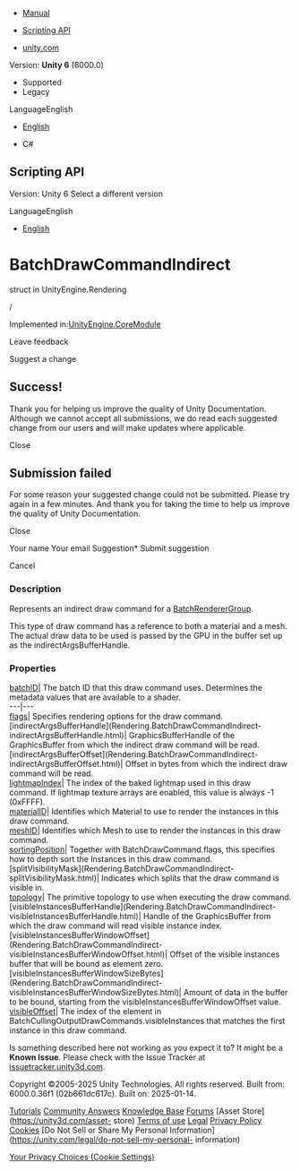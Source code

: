 [ ]()

  * [Manual](../Manual/index.html)
  * [Scripting API](../ScriptReference/index.html)

  * [unity.com](https://unity.com/)

Version: **Unity 6** (6000.0)

  * Supported
  * Legacy

LanguageEnglish

  * [English]()

  * C#

[ ](https://docs.unity3d.com)

## Scripting API

Version: Unity 6 Select a different version

LanguageEnglish

  * [English]()

# BatchDrawCommandIndirect

struct in UnityEngine.Rendering

/

Implemented in:[UnityEngine.CoreModule](UnityEngine.CoreModule.html)

Leave feedback

Suggest a change

## Success!

Thank you for helping us improve the quality of Unity Documentation. Although
we cannot accept all submissions, we do read each suggested change from our
users and will make updates where applicable.

Close

## Submission failed

For some reason your suggested change could not be submitted. Please <a>try
again</a> in a few minutes. And thank you for taking the time to help us
improve the quality of Unity Documentation.

Close

Your name Your email Suggestion* Submit suggestion

Cancel

[ ]()

### Description

Represents an indirect draw command for a
[BatchRendererGroup](Rendering.BatchRendererGroup.html).

This type of draw command has a reference to both a material and a mesh. The
actual draw data to be used is passed by the GPU in the buffer set up as the
indirectArgsBufferHandle.

### Properties

[batchID](Rendering.BatchDrawCommandIndirect-batchID.html)| The batch ID that
this draw command uses. Determines the metadata values that are available to a
shader.  
---|---  
[flags](Rendering.BatchDrawCommandIndirect-flags.html)| Specifies rendering
options for the draw command.  
[indirectArgsBufferHandle](Rendering.BatchDrawCommandIndirect-
indirectArgsBufferHandle.html)|  GraphicsBufferHandle of the GraphicsBuffer
from which the indirect draw command will be read.  
[indirectArgsBufferOffset](Rendering.BatchDrawCommandIndirect-
indirectArgsBufferOffset.html)| Offset in bytes from which the indirect draw
command will be read.  
[lightmapIndex](Rendering.BatchDrawCommandIndirect-lightmapIndex.html)| The
index of the baked lightmap used in this draw command. If lightmap texture
arrays are enabled, this value is always -1 (0xFFFF).  
[materialID](Rendering.BatchDrawCommandIndirect-materialID.html)| Identifies
which Material to use to render the instances in this draw command.  
[meshID](Rendering.BatchDrawCommandIndirect-meshID.html)| Identifies which
Mesh to use to render the instances in this draw command.  
[sortingPosition](Rendering.BatchDrawCommandIndirect-sortingPosition.html)|
Together with BatchDrawCommand.flags, this specifies how to depth sort the
instances in this draw command.  
[splitVisibilityMask](Rendering.BatchDrawCommandIndirect-
splitVisibilityMask.html)| Indicates which splits that the draw command is
visible in.  
[topology](Rendering.BatchDrawCommandIndirect-topology.html)| The primitive
topology to use when executing the draw command.  
[visibleInstancesBufferHandle](Rendering.BatchDrawCommandIndirect-
visibleInstancesBufferHandle.html)| Handle of the GraphicsBuffer from which
the draw command will read visible instance index.  
[visibleInstancesBufferWindowOffset](Rendering.BatchDrawCommandIndirect-
visibleInstancesBufferWindowOffset.html)| Offset of the visible instances
buffer that will be bound as element zero.  
[visibleInstancesBufferWindowSizeBytes](Rendering.BatchDrawCommandIndirect-
visibleInstancesBufferWindowSizeBytes.html)| Amount of data in the buffer to
be bound, starting from the visibleInstancesBufferWindowOffset value.  
[visibleOffset](Rendering.BatchDrawCommandIndirect-visibleOffset.html)| The
index of the element in BatchCullingOutputDrawCommands.visibleInstances that
matches the first instance in this draw command.  
  
Is something described here not working as you expect it to? It might be a
**Known Issue**. Please check with the Issue Tracker at
[issuetracker.unity3d.com](https://issuetracker.unity3d.com).

Copyright ©2005-2025 Unity Technologies. All rights reserved. Built from:
6000.0.36f1 (02b661dc617c). Built on: 2025-01-14.

[Tutorials](https://unity3d.com/learn) [Community
Answers](https://answers.unity3d.com) [Knowledge
Base](https://support.unity3d.com/hc/en-us)
[Forums](https://forum.unity3d.com) [Asset Store](https://unity3d.com/asset-
store) [Terms of use](https://docs.unity3d.com/Manual/TermsOfUse.html)
[Legal](https://unity.com/legal) [Privacy
Policy](https://unity.com/legal/privacy-policy)
[Cookies](https://unity.com/legal/cookie-policy) [Do Not Sell or Share My
Personal Information](https://unity.com/legal/do-not-sell-my-personal-
information)

[Your Privacy Choices (Cookie Settings)](javascript:void\(0\);)

